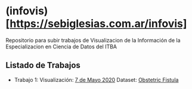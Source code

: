 # (infovis)[https://sebiglesias.com.ar/infovis]
Repositorio para subir trabajos de Visualizacion de la Información de la Especializacion en Ciencia de Datos del ITBA

## Listado de Trabajos

- Trabajo 1: Visualización: [7 de Mayo 2020](semana/1/20200507-Obstetric.html) Dataset: [Obstetric Fistula](https://data.world/makeovermonday/2020w18/workspace/file?filename=Core_data_VGE.xls)

